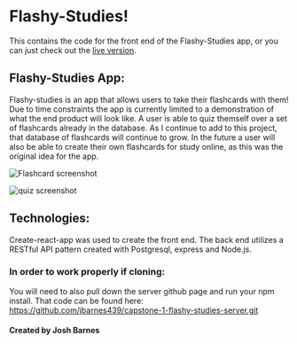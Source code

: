 # Flashy-Studies!
  This contains the code for the front end of the Flashy-Studies app, or you can just check out the [live version](https://flashy-studies.vercel.app/).

## Flashy-Studies App:
  Flashy-studies is an app that allows users to take their flashcards with them! Due to time constraints the app is currently limited to a demonstration of what the end product will look like. A user is able to quiz themself over a set of flashcards already in the database. As I continue to add to this project, that database of flashcards will continue to grow. In the future a user will also be able to create their own flashcards for study online, as this was the original idea for the app.

![Flashcard screenshot](../src/images/flashcards-midflip.png "Flashcard page screenshot")

![quiz screenshot](../src/images/mid-quiz.png "Quiz page screenshot")


## Technologies:
  Create-react-app was used to create the front end. The back end utilizes a RESTful API pattern created with Postgresql, express and Node.js.

### In order to work properly if cloning:
  You will need to also pull down the server github page and run your npm install. That code can be found here: https://github.com/jbarnes439/capstone-1-flashy-studies-server.git


#### Created by Josh Barnes